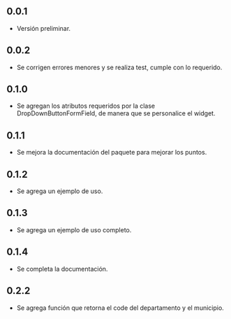 ## 0.0.1

* Versión preliminar.

## 0.0.2

* Se corrigen errores menores y se realiza test, cumple con lo requerido.

## 0.1.0

* Se agregan los atributos requeridos por la clase DropDownButtonFormField, de manera que se personalice el widget.

## 0.1.1

* Se mejora la documentación del paquete para mejorar los puntos.

## 0.1.2

* Se agrega un ejemplo de uso.

## 0.1.3

* Se agrega un ejemplo de uso completo.

## 0.1.4

* Se completa la documentación.

## 0.2.2

* Se agrega función que retorna el code del departamento y el municipio.